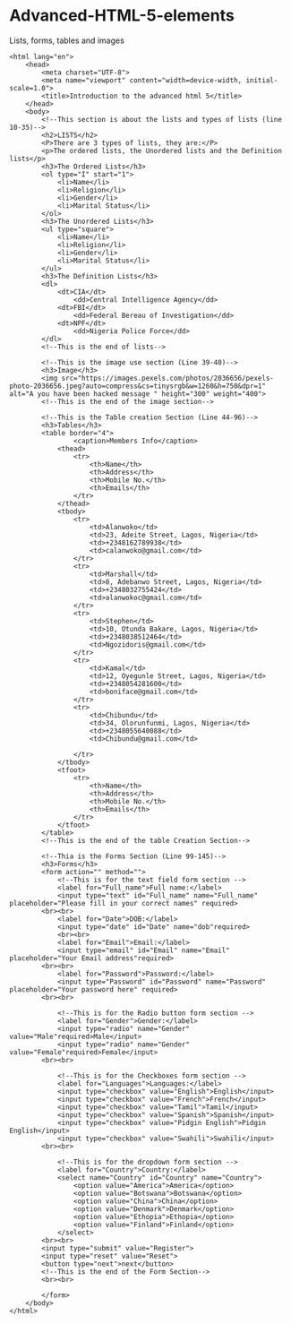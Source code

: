 # Advanced-HTML-5-elements
Lists, forms, tables and images
<!DOCTYPE html>
    <html lang="en">
        <head>
            <meta charset="UTF-8">
            <meta name="viewport" content="width=device-width, initial-scale=1.0">
            <title>Introduction to the advanced html 5</title>
        </head>
        <body>
            <!--This section is about the lists and types of lists (line 10-35)-->
            <h2>LISTS</h2>
            <P>There are 3 types of lists, they are:</P>
            <p>The ordered lists, the Unordered lists and the Definition lists</p>
            <h3>The Ordered Lists</h3>
            <ol type="I" start="1">
                <li>Name</li>
                <li>Religion</li>
                <li>Gender</li>
                <li>Marital Status</li>
            </ol>
            <h3>The Unordered Lists</h3>
            <ul type="square">
                <li>Name</li>
                <li>Religion</li>
                <li>Gender</li>
                <li>Marital Status</li>
            </ul>
            <h3>The Definition Lists</h3>
            <dl>
                <dt>CIA</dt>
                    <dd>Central Intelligence Agency</dd>
                <dt>FBI</dt>
                    <dd>Federal Bereau of Investigation</dd>
                <dt>NPF</dt>
                    <dd>Nigeria Police Force</dd>
            </dl>
            <!--This is the end of lists-->

            <!--This is the image use section (Line 39-40)-->
            <h3>Image</h3>
            <img src="https://images.pexels.com/photos/2036656/pexels-photo-2036656.jpeg?auto=compress&cs=tinysrgb&w=1260&h=750&dpr=1" alt="A you have been hacked message " height="300" weight="400">
            <!--This is the end of the image section-->

            <!--This is the Table creation Section (Line 44-96)-->
            <h3>Tables</h3>
            <table border="4">
                    <caption>Members Info</caption>
                <thead>
                    <tr>
                        <th>Name</th>
                        <th>Address</th>
                        <th>Mobile No.</th>
                        <th>Emails</th>
                    </tr>
                </thead>
                <tbody>
                    <tr>
                        <td>Alanwoko</td>
                        <td>23, Adeite Street, Lagos, Nigeria</td>
                        <td>+2348162789938</td>
                        <td>calanwoko@gmail.com</td>
                    </tr>
                    <tr>
                        <td>Marshall</td>
                        <td>8, Adebanwo Street, Lagos, Nigeria</td>
                        <td>+2348032755424</td>
                        <td>alanwokoc@gmail.com</td>
                    </tr>
                    <tr>
                        <td>Stephen</td>
                        <td>10, Otunda Bakare, Lagos, Nigeria</td>
                        <td>+2348038512464</td>
                        <td>Ngozidoris@gmail.com</td>
                    </tr>
                    <tr>
                        <td>Kamal</td>
                        <td>12, Oyegunle Street, Lagos, Nigeria</td>
                        <td>+2348054281600</td>
                        <td>boniface@gmail.com</td>
                    </tr>
                    <tr>
                        <td>Chibundu</td>
                        <td>34, Olorunfunmi, Lagos, Nigeria</td>
                        <td>+2348055640088</td>
                        <td>Chibundu@gmail.com</td>

                    </tr>
                </tbody>
                <tfoot>
                    <tr>
                        <th>Name</th>
                        <th>Address</th>
                        <th>Mobile No.</th>
                        <th>Emails</th>
                    </tr>  
                </tfoot>
            </table>
            <!--This is the end of the table Creation Section-->

            <!--Thia is the Forms Section (Line 99-145)-->
            <h3>Forms</h3>
            <form action="" method="">
                <!--This is for the text field form section -->
                <label for="Full_name">Full name:</label>
                <input type="text" id="Full_name" name="Full_name" placeholder="Please fill in your correct names" required>
            <br><br>
                <label for="Date">DOB:</label>
                <input type="date" id="Date" name="dob"required>
                <br><br>
                <label for="Email">Email:</label>
                <input type="email" id="Email" name="Email" placeholder="Your Email address"required>
            <br><br>
                <label for="Password">Password:</label>
                <input type="Password" id="Password" name="Password" placeholder="Your password here" required>
            <br><br>

                <!--This is for the Radio button form section -->
                <label for="Gender">Gender:</label>
                <input type="radio" name="Gender"  value="Male"required>Male</input>
                <input type="radio" name="Gender"  value="Female"required>Female</input>
            <br><br>

                <!--This is for the Checkboxes form section -->
                <label for="Languages">Languages:</label>
                <input type="checkbox" value="English">English</input>
                <input type="checkbox" value="French">French</input>
                <input type="checkbox" value="Tamil">Tamil</input>
                <input type="checkbox" value="Spanish">Spanish</input>
                <input type="checkbox" value="Pidgin English">Pidgin English</input>
                <input type="checkbox" value="Swahili">Swahili</input>
            <br><br>

                <!--This is for the dropdown form section -->
                <label for="Country">Country:</label>
                <select name="Country" id="Country" name="Country">
                    <option value="America">America</option>
                    <option value="Botswana">Botswana</option>
                    <option value="China">China</option>
                    <option value="Denmark">Denmark</option>
                    <option value="Ethopia">Ethopia</option>
                    <option value="Finland">Finland</option>
                </select>
            <br><br>
            <input type="submit" value="Register">
            <input type="reset" value="Reset">
            <button type="next">next</button>
            <!--This is the end of the Form Section-->
            <br><br>
                
            </form>
        </body>
    </html>
